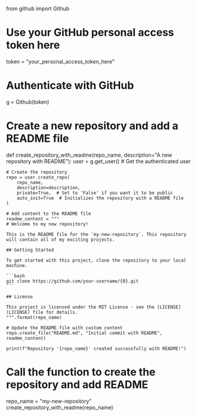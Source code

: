 from github import Github

# Use your GitHub personal access token here
token = "your_personal_access_token_here"

# Authenticate with GitHub
g = Github(token)

# Create a new repository and add a README file
def create_repository_with_readme(repo_name, description="A new repository with README"):
    user = g.get_user()  # Get the authenticated user
    
    # Create the repository
    repo = user.create_repo(
        repo_name,
        description=description,
        private=True,  # Set to 'False' if you want it to be public
        auto_init=True  # Initializes the repository with a README file
    )
    
    # Add content to the README file
    readme_content = """
    # Welcome to my new repository!
    
    This is the README file for the `my-new-repository`. This repository will contain all of my exciting projects.

    ## Getting Started

    To get started with this project, clone the repository to your local machine.

    ```bash
    git clone https://github.com/your-username/{0}.git
    ```

    ## License

    This project is licensed under the MIT License - see the [LICENSE](LICENSE) file for details.
    """.format(repo_name)
    
    # Update the README file with custom content
    repo.create_file("README.md", "Initial commit with README", readme_content)
    
    print(f"Repository '{repo_name}' created successfully with README!")

# Call the function to create the repository and add README
repo_name = "my-new-repository"
create_repository_with_readme(repo_name)

